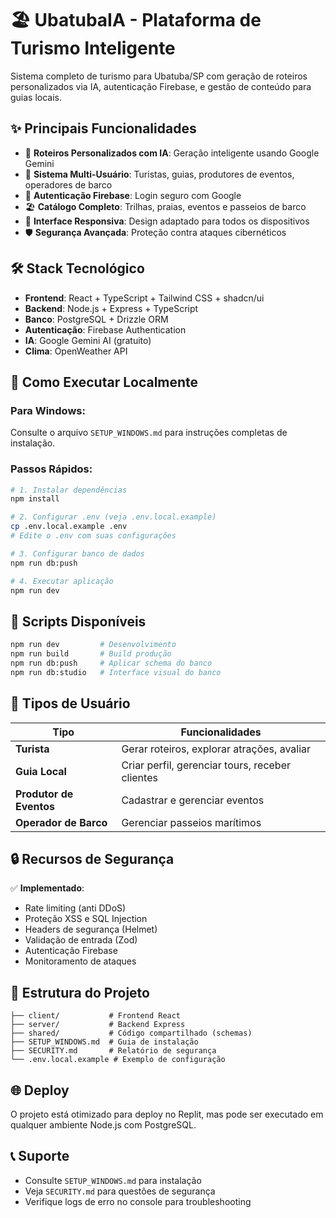 # 🏖️ UbatubaIA - Plataforma de Turismo Inteligente

Sistema completo de turismo para Ubatuba/SP com geração de roteiros personalizados via IA, autenticação Firebase, e gestão de conteúdo para guias locais.

## ✨ Principais Funcionalidades

- 🤖 **Roteiros Personalizados com IA**: Geração inteligente usando Google Gemini
- 👥 **Sistema Multi-Usuário**: Turistas, guias, produtores de eventos, operadores de barco
- 🔐 **Autenticação Firebase**: Login seguro com Google
- 🏖️ **Catálogo Completo**: Trilhas, praias, eventos e passeios de barco
- 📱 **Interface Responsiva**: Design adaptado para todos os dispositivos
- 🛡️ **Segurança Avançada**: Proteção contra ataques cibernéticos

## 🛠️ Stack Tecnológico

- **Frontend**: React + TypeScript + Tailwind CSS + shadcn/ui
- **Backend**: Node.js + Express + TypeScript
- **Banco**: PostgreSQL + Drizzle ORM
- **Autenticação**: Firebase Authentication
- **IA**: Google Gemini AI (gratuito)
- **Clima**: OpenWeather API

## 🚀 Como Executar Localmente

### Para Windows:
Consulte o arquivo `SETUP_WINDOWS.md` para instruções completas de instalação.

### Passos Rápidos:
```bash
# 1. Instalar dependências
npm install

# 2. Configurar .env (veja .env.local.example)
cp .env.local.example .env
# Edite o .env com suas configurações

# 3. Configurar banco de dados
npm run db:push

# 4. Executar aplicação
npm run dev
```

## 🔧 Scripts Disponíveis

```bash
npm run dev         # Desenvolvimento
npm run build       # Build produção
npm run db:push     # Aplicar schema do banco
npm run db:studio   # Interface visual do banco
```

## 🎯 Tipos de Usuário

| Tipo | Funcionalidades |
|------|----------------|
| **Turista** | Gerar roteiros, explorar atrações, avaliar |
| **Guia Local** | Criar perfil, gerenciar tours, receber clientes |
| **Produtor de Eventos** | Cadastrar e gerenciar eventos |
| **Operador de Barco** | Gerenciar passeios marítimos |

## 🔒 Recursos de Segurança

✅ **Implementado**:
- Rate limiting (anti DDoS)
- Proteção XSS e SQL Injection
- Headers de segurança (Helmet)
- Validação de entrada (Zod)
- Autenticação Firebase
- Monitoramento de ataques

## 📂 Estrutura do Projeto

```
├── client/           # Frontend React
├── server/           # Backend Express
├── shared/           # Código compartilhado (schemas)
├── SETUP_WINDOWS.md  # Guia de instalação
├── SECURITY.md       # Relatório de segurança
└── .env.local.example # Exemplo de configuração
```

## 🌐 Deploy

O projeto está otimizado para deploy no Replit, mas pode ser executado em qualquer ambiente Node.js com PostgreSQL.

## 📞 Suporte

- Consulte `SETUP_WINDOWS.md` para instalação
- Veja `SECURITY.md` para questões de segurança
- Verifique logs de erro no console para troubleshooting